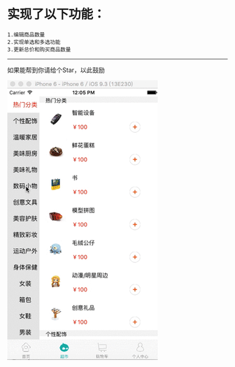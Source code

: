 实现了以下功能：
======
    1.编辑商品数量
    2.实现单选和多选功能
    3.更新总价和购买商品数量 
------
如果能帮到你请给个Star，以此鼓励   

![image](https://github.com/ZhaoDanyang/LoveNewBeen/blob/master/picture/picture.gif)   
